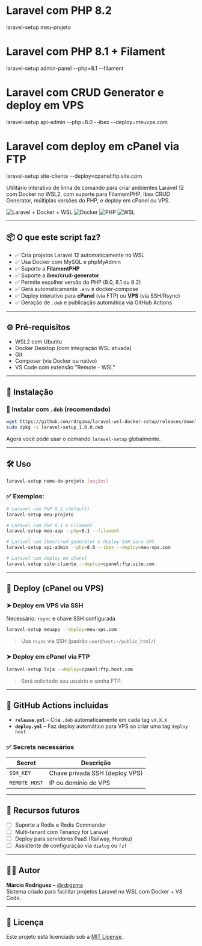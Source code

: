 # Laravel com PHP 8.2
laravel-setup meu-projeto

# Laravel com PHP 8.1 + Filament
laravel-setup admin-panel --php=8.1 --filament

# Laravel com CRUD Generator e deploy em VPS
laravel-setup api-admin --php=8.0 --ibex --deploy=meuvps.com

# Laravel com deploy em cPanel via FTP
laravel-setup site-cliente --deploy=cpanel:ftp.site.com


Utilitário interativo de linha de comando para criar ambientes Laravel 12 com Docker no WSL2, com suporte para FilamentPHP, Ibex CRUD Generator, múltiplas versões do PHP, e deploy em cPanel ou VPS.

![Laravel + Docker + WSL](https://img.shields.io/badge/Laravel-12-red?style=flat-square)
![Docker](https://img.shields.io/badge/Docker-Supported-blue?style=flat-square)
![PHP](https://img.shields.io/badge/PHP-8.0%20|%208.1%20|%208.2-blue?style=flat-square)
![WSL](https://img.shields.io/badge/WSL2-Compatible-green?style=flat-square)

---

## 📦 O que este script faz?

- ✅ Cria projetos Laravel 12 automaticamente no WSL
- ✅ Usa Docker com MySQL e phpMyAdmin
- ✅ Suporte a **FilamentPHP**
- ✅ Suporte a **ibex/crud-generator**
- ✅ Permite escolher versão do PHP (8.0, 8.1 ou 8.2)
- ✅ Gera automaticamente `.env` e docker-compose
- ✅ Deploy interativo para **cPanel** (via FTP) ou **VPS** (via SSH/Rsync)
- ✅ Geração de `.deb` e publicação automática via GitHub Actions

---

## ⚙️ Pré-requisitos

- WSL2 com Ubuntu
- Docker Desktop (com integração WSL ativada)
- Git
- Composer (via Docker ou nativo)
- VS Code com extensão "Remote - WSL"

---

## 🧪 Instalação

### 🔽 Instalar com `.deb` (recomendado)

```bash
wget https://github.com/rdrgzma/laravel-wsl-docker-setup/releases/download/v1.0.0/laravel-setup_1.0.0.deb
sudo dpkg -i laravel-setup_1.0.0.deb
```

Agora você pode usar o comando `laravel-setup` globalmente.

---

## 🛠️ Uso

```bash
laravel-setup nome-do-projeto [opções]
```

### ✅ Exemplos:

```bash
# Laravel com PHP 8.2 (default)
laravel-setup meu-projeto

# Laravel com PHP 8.1 e Filament
laravel-setup meu-app --php=8.1 --filament

# Laravel com ibex/crud-generator e deploy SSH para VPS
laravel-setup api-admin --php=8.0 --ibex --deploy=meu-vps.com

# Laravel com deploy em cPanel
laravel-setup site-cliente --deploy=cpanel:ftp.site.com
```

---

## 🚀 Deploy (cPanel ou VPS)

### ➤ Deploy em VPS via SSH
Necessário: `rsync` e chave SSH configurada

```bash
laravel-setup meuapp --deploy=meu-vps.com
```

> Usa `rsync` via SSH (padrão `user@host:~/public_html/`)

### ➤ Deploy em cPanel via FTP

```bash
laravel-setup loja --deploy=cpanel:ftp.host.com
```

> Será solicitado seu usuário e senha FTP.

---

## 🔁 GitHub Actions incluídas

- **`release.yml`** – Cria `.deb` automaticamente em cada tag `vX.X.X`
- **`deploy.yml`** – Faz deploy automático para VPS ao criar uma tag `deploy-host`

### ✅ Secrets necessários

| Secret           | Descrição                     |
|------------------|-------------------------------|
| `SSH_KEY`        | Chave privada SSH (deploy VPS) |
| `REMOTE_HOST`    | IP ou domínio do VPS           |

---

## 🧰 Recursos futuros

- [ ] Suporte a Redis e Redis Commander
- [ ] Multi-tenant com Tenancy for Laravel
- [ ] Deploy para servidores PaaS (Railway, Heroku)
- [ ] Assistente de configuração via `dialog` ou `fzf`

---

## 👨‍💻 Autor

**Márcio Rodriguez** – [@rdrgzma](https://github.com/rdrgzma)  
Sistema criado para facilitar projetos Laravel no WSL com Docker + VS Code.

---

## 🪪 Licença

Este projeto está licenciado sob a [MIT License](LICENSE).
